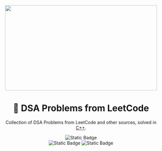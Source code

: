 <div align="center">
<img src="https://media2.giphy.com/media/v1.Y2lkPTc5MGI3NjExaW9keDk1cTV4aDE3YWZzOTJ1dTdxdmgxbzRnYmN2MzIwcXdlenUyMiZlcD12MV9pbnRlcm5hbF9naWZfYnlfaWQmY3Q9Zw/iIqmM5tTjmpOB9mpbn/giphy.gif" width="480" height="268" />

# 🧩 DSA Problems from LeetCode

Collection of DSA Problems from LeetCode and other sources, solved in [C++](https://github.com/Yashagrahari07/DSA-Problems).

![Static Badge](https://img.shields.io/badge/C%2B%2B-gray?style=plastic&logo=C%2B%2B&labelColor=darkblue&color=gray)  
![Static Badge](https://img.shields.io/badge/LeetCode%20Daily-red)
![Static Badge](https://img.shields.io/badge/SDE%20Sheet-red)

</div>